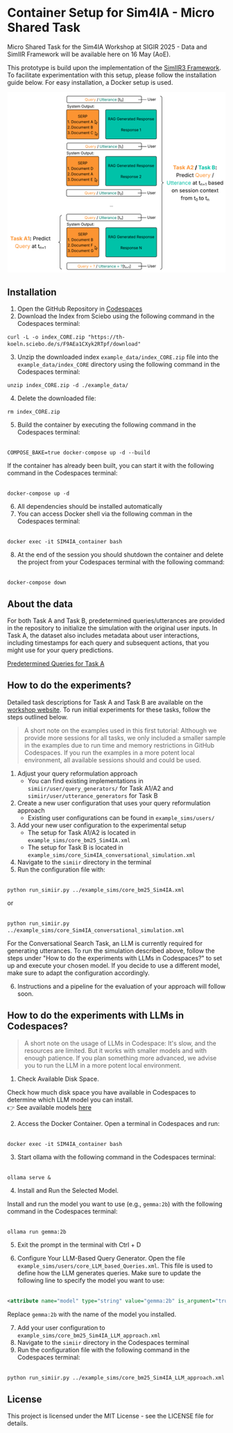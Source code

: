 # Container Setup for Sim4IA - Micro Shared Task
Micro Shared Task for the Sim4IA Workshop at SIGIR 2025 - Data and SimIIR Framework will be available here on 16 May (AoE). 

This prototype is build upon the implementation of the [SimIIR3 Framework](https://github.com/simint-ai/simiir-3). To facilitate experimentation with this setup, please follow the installation guide below. For easy installation, a Docker setup is used.


![Task Description](images/Task_desc.png)


## Installation

1. Open the GitHub Repository in [Codespaces](https://github.com/features/codespaces)
2. Download the Index from Sciebo using the following command in the Codespaces terminal:
```shell
curl -L -o index_CORE.zip "https://th-koeln.sciebo.de/s/F9AEa1CXyk2RTpf/download"
```
3. Unzip the downloaded index `example_data/index_CORE.zip` file into the `example_data/index_CORE` directory using the following command in the Codespaces terminal:
```shell
unzip index_CORE.zip -d ./example_data/
```
4. Delete the downloaded file:
```shell
rm index_CORE.zip
```
5. Build the container by executing the following command in the Codespaces terminal:
```shell

COMPOSE_BAKE=true docker-compose up -d --build
```
If the container has already been built, you can start it with the following command in the Codespaces terminal:
```shell

docker-compose up -d

```
6. All dependencies should be installed automatically
7. You can access Docker shell via the following comman in the Codespaces terminal:
```shell

docker exec -it SIM4IA_container bash

```
8. At the end of the session you should shutdown the container and delete the project from your Codespaces terminal with the following command:
```shell

docker-compose down

```

## About the data 

For both Task A and Task B, predetermined queries/utterances are provided in the repository to initialize the simulation with the original user inputs.
In Task A, the dataset also includes metadata about user interactions, including timestamps for each query and subsequent actions, that you might use for your query predictions.

[Predetermined Queries for Task A](./simiir/predetermined_queries_Task_A.csv)

##  How to do the experiments?

Detailed task descriptions for Task A and Task B are available on the [workshop website](https://sim4ia.org/sigir2025/). To run initial experiments for these tasks, follow the steps outlined below.

> A short note on the examples used in this first tutorial: Although we provide more sessions for all tasks, we only included a smaller sample in the examples due to run time and memory restrictions in GitHub Codespaces. If you run the examples in a more potent local environment, all available sessions should and could be used. 

1. Adjust your query reformulation approach 
    - You can find existing implementations in `simiir/user/query_generators/` for Task A1/A2 and `simiir/user/utterance_generators` for Task B
2. Create a new user configuration that uses your query reformulation approach
    - Existing user configurations can be found in `example_sims/users/`
3. Add your new user configuration to the experimental setup
    - The setup for Task A1/A2 is located in `example_sims/core_bm25_Sim4IA.xml`   
    - The setup for Task B is located in `example_sims/core_Sim4IA_conversational_simulation.xml` 
4. Navigate to the `simiir` directory in the terminal
5. Run the configuration file with:
```shell

python run_simiir.py ../example_sims/core_bm25_Sim4IA.xml 

```
or
```shell

python run_simiir.py ../example_sims/core_Sim4IA_conversational_simulation.xml 

```

For the Conversational Search Task, an LLM is currently required for generating utterances. To run the simulation described above, follow the steps under "How to do the experiments with LLMs in Codespaces?" to set up and execute your chosen model.
If you decide to use a different model, make sure to adapt the configuration accordingly.

6. Instructions and a pipeline for the evaluation of your approach will follow soon. 


## How to do the experiments with LLMs in Codespaces?

> A short note on the usage of LLMs in Codespace: It's slow, and the resources are limited. But it works with smaller models and with enough patience. If you plan something more advanced, we advise you to run the LLM in a more potent local environment. 

1. Check Available Disk Space.

Check how much disk space you have available in Codespaces to determine which LLM model you can install.  
👉 See available models [here](https://github.com/BlackTechX011/Ollama-in-GitHub-Codespaces)

2. Access the Docker Container.
Open a terminal in Codespaces and run:
```shell

docker exec -it SIM4IA_container bash

```
3. Start ollama with the following command in the Codespaces terminal:
```shell

ollama serve &

```
4. Install and Run the Selected Model.

Install and run the model you want to use (e.g., `gemma:2b`) with the following command in the Codespaces terminal:
```shell

ollama run gemma:2b

```
5. Exit the prompt in the terminal with Ctrl + D

6. Configure Your LLM-Based Query Generator. 
Open the file `example_sims/users/core_LLM_based_Queries.xml`. This file is used to define how the LLM generates queries.
Make sure to update the following line to specify the model you want to use:
```xml

<attribute name="model" type="string" value="gemma:2b" is_argument="true" />

```
Replace `gemma:2b` with the name of the model you installed.

7. Add your user configuration to `example_sims/core_bm25_Sim4IA_LLM_approach.xml`
8. Navigate to the `simiir` directory in the Codespaces terminal
9. Run the configuration file with the following command in the Codespaces terminal:
```shell

python run_simiir.py ../example_sims/core_bm25_Sim4IA_LLM_approach.xml 

```


## License

This project is licensed under the MIT License - see the LICENSE file for details.



